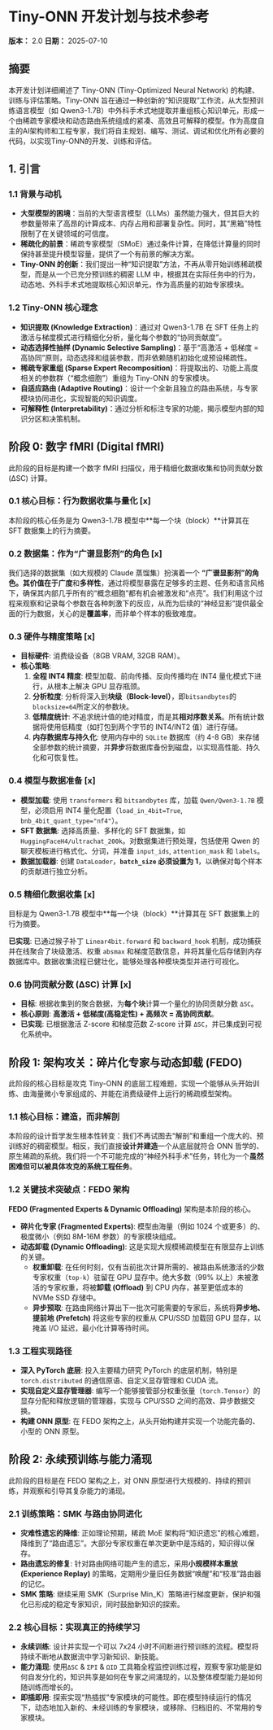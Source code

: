 # Tiny-ONN 开发计划与技术参考

**版本：** 2.0
**日期：** 2025-07-10

## 摘要

本开发计划详细阐述了 Tiny-ONN (Tiny-Optimized Neural Network) 的构建、训练与评估策略。Tiny-ONN 旨在通过一种创新的“知识提取”工作流，从大型预训练语言模型（如 Qwen3-1.7B）中外科手术式地提取并重组核心知识单元，形成一个由稀疏专家模块和动态路由系统组成的紧凑、高效且可解释的模型。作为高度自主的AI架构师和工程专家，我们将自主规划、编写、测试、调试和优化所有必要的代码，以实现Tiny-ONN的开发、训练和评估。

## 1. 引言

### 1.1 背景与动机

- **大型模型的困境**：当前的大型语言模型（LLMs）虽然能力强大，但其巨大的参数量带来了高昂的计算成本、内存占用和部署复杂性。同时，其“黑箱”特性限制了在关键领域的可信度。
- **稀疏化的前景**：稀疏专家模型（SMoE）通过条件计算，在降低计算量的同时保持甚至提升模型容量，提供了一个有前景的解决方案。
- **Tiny-ONN 的创新**：我们提出一种“知识提取”方法，不再从零开始训练稀疏模型，而是从一个已充分预训练的稠密 LLM 中，根据其在实际任务中的行为，动态地、外科手术式地提取核心知识单元，作为高质量的初始专家模块。

### 1.2 Tiny-ONN 核心理念

- **知识提取 (Knowledge Extraction)**：通过对 Qwen3-1.7B 在 SFT 任务上的激活与梯度模式进行精细化分析，量化每个参数的“协同贡献度”。
- **动态选择性抽样 (Dynamic Selective Sampling)**：基于“高激活 + 低梯度 = 高协同”原则，动态选择和组装参数，而非依赖随机初始化或预设稀疏性。
- **稀疏专家重组 (Sparse Expert Recomposition)**：将提取出的、功能上高度相关的参数群（“概念细胞”）重组为 Tiny-ONN 的专家模块。
- **自适应路由 (Adaptive Routing)**：设计一个全新且独立的路由系统，与专家模块协同进化，实现智能的知识调度。
- **可解释性 (Interpretability)**：通过分析和标注专家的功能，揭示模型内部的知识分区和决策机制。

## 阶段 0: 数字 fMRI (Digital fMRI)

此阶段的目标是构建一个数字 fMRI 扫描仪，用于精细化数据收集和协同贡献分数 (ΔSC) 计算。

### 0.1 核心目标：行为数据收集与量化 [x]

本阶段的核心任务是为 Qwen3-1.7B 模型中**每一个块（block）**计算其在 SFT 数据集上的行为摘要。

### 0.2 数据集：作为“广谱显影剂”的角色 [x]

我们选择的数据集（如大规模的 Claude 蒸馏集）扮演着一个 **“广谱显影剂”**的角色。其价值在于**广度**和**多样性**，通过将模型暴露在足够多的主题、任务和语言风格下，确保其内部几乎所有的“概念细胞”都有机会被激发和“点亮”。我们利用这个过程来观察和记录每个参数在各种刺激下的反应，从而为后续的“神经显影”提供最全面的行为数据，关心的是**覆盖率**，而非单个样本的极致难度。

### 0.3 硬件与精度策略 [x]

- **目标硬件**: 消费级设备（8GB VRAM, 32GB RAM）。
- **核心策略**:
  1. **全程 INT4 精度**: 模型加载、前向传播、反向传播均在 INT4 量化模式下进行，从根本上解决 GPU 显存瓶颈。
  2. **分析粒度**: 分析将深入到**块级（Block-level）**，即`bitsandbytes`的`blocksize=64`所定义的参数块。
  3. **低精度统计**: 不追求统计值的绝对精度，而是其**相对序数关系**。所有统计数据将使用低精度（如打包到两个字节的 INT4/INT2 值）进行存储。
  4. **内存数据库与持久化**: 使用内存中的 `SQLite` 数据库（约 4-8 GB）来存储全部参数的统计摘要，并**异步**将数据库备份到磁盘，以实现高性能、持久化和可恢复性。

### 0.4 模型与数据准备 [x]

- **模型加载**: 使用 `transformers` 和 `bitsandbytes` 库，加载 `Qwen/Qwen3-1.7B` 模型，必须启用 INT4 量化配置（`load_in_4bit=True`, `bnb_4bit_quant_type="nf4"`）。
- **SFT 数据集**: 选择高质量、多样化的 SFT 数据集，如 `HuggingFaceH4/ultrachat_200k`。对数据集进行预处理，包括使用 Qwen 的聊天模板进行格式化、分词，并准备 `input_ids`, `attention_mask` 和 `labels`。
- **数据加载器**: 创建 `DataLoader`，**`batch_size` 必须设置为 1**，以确保对每个样本的贡献进行独立分析。

### 0.5 精细化数据收集 [x]

目标是为 Qwen3-1.7B 模型中**每一个块（block）**计算其在 SFT 数据集上的行为摘要。

**已实现**: 已通过猴子补丁 `Linear4bit.forward` 和 `backward_hook` 机制，成功捕获并在线聚合了块级激活、权重 `absmax` 和梯度范数信息，并将其量化后存储到内存数据库中。数据收集流程已健壮化，能够处理各种模块类型并进行可视化。

### 0.6 协同贡献分数 (ΔSC) 计算 [x]

- **目标**: 根据收集到的聚合数据，为**每个块**计算一个量化的协同贡献分数 `ΔSC`。
- **核心原则**: **高激活 + 低梯度(高稳定性) + 高频次 = 高协同贡献**。
- **已实现**: 已根据激活 Z-score 和梯度范数 Z-score 计算 `ΔSC`，并已集成到可视化系统中。

## 阶段 1: 架构攻关：碎片化专家与动态卸载 (FEDO)

此阶段的核心目标是攻克 Tiny-ONN 的底层工程难题，实现一个能够从头开始训练、由海量微小专家组成的、并能在消费级硬件上运行的稀疏模型架构。

### 1.1 核心目标：建造，而非解剖

本阶段的设计哲学发生根本性转变：我们不再试图去“解剖”和重组一个庞大的、预训练好的稠密模型。相反，我们直接**设计并建造**一个从底层就符合 ONN 哲学的、原生稀疏的系统。我们将一个不可能完成的“神经外科手术”任务，转化为一个**虽然困难但可以被具体攻克的系统工程任务**。

### 1.2 关键技术突破点：FEDO 架构

**FEDO (Fragmented Experts & Dynamic Offloading)** 架构是本阶段的核心。

- **碎片化专家 (Fragmented Experts)**: 模型由海量（例如 1024 个或更多）的、极度微小（例如 8M-16M 参数）的专家模块组成。
- **动态卸载 (Dynamic Offloading)**: 这是实现大规模稀疏模型在有限显存上训练的关键。
  - **权重卸载**: 在任何时刻，仅有当前批次计算所需的、被路由系统激活的少数专家权重（`top-k`）驻留在 GPU 显存中。绝大多数（99% 以上）未被激活的专家权重，将被**卸载 (Offload)** 到 CPU 内存，甚至更低成本的 NVMe SSD 存储中。
  - **异步预取**: 在路由网络计算出下一批次可能需要的专家后，系统将**异步地、提前地 (Prefetch)** 将这些专家的权重从 CPU/SSD 加载回 GPU 显存，以掩盖 I/O 延迟，最小化计算等待时间。

### 1.3 工程实现路径

- **深入 PyTorch 底层**: 投入主要精力研究 PyTorch 的底层机制，特别是 `torch.distributed` 的通信原语、自定义显存管理和 CUDA 流。
- **实现自定义显存管理器**: 编写一个能够接管部分权重张量（`torch.Tensor`）的显存分配和释放逻辑的管理器，实现与 CPU/SSD 之间的高效、异步数据交换。
- **构建 ONN 原型**: 在 FEDO 架构之上，从头开始构建并实现一个功能完备的、小型的 ONN 原型。

## 阶段 2: 永续预训练与能力涌现

此阶段的目标是在 FEDO 架构之上，对 ONN 原型进行大规模的、持续的预训练，并观察和引导其复杂能力的涌现。

### 2.1 训练策略：SMK 与路由协同进化

- **灾难性遗忘的降维**: 正如理论预期，稀疏 MoE 架构将“知识遗忘”的核心难题，降维到了“路由遗忘”。大部分专家权重在单次更新中是冻结的，知识得以保存。
- **路由遗忘的修复**: 针对路由网络可能产生的遗忘，采用**小规模样本重放 (Experience Replay)** 的策略，定期用少量旧任务数据“唤醒”和“校准”路由器的记忆。
- **SMK 策略**: 继续采用 SMK（Surprise Min_K）策略进行梯度更新，保护和强化已形成的稳定专家知识，同时鼓励新知识的探索。

### 2.2 核心目标：实现真正的持续学习

- **永续训练**: 设计并实现一个可以 7x24 小时不间断进行预训练的流程。模型将持续不断地从数据流中学习新知识、新技能。
- **能力涌现**: 使用`ΔSC` & `ΣPI` & `ΩID` 工具箱全程监控训练过程，观察专家功能是如何自发分化的，知识共享是如何在专家之间涌现的，以及整体模型能力是如何随训练而增长的。
- **即插即用**: 探索实现“热插拔”专家模块的可能性。即在模型持续运行的情况下，动态地加入新的、未经训练的专家模块，或移除、归档旧的、不常用的专家模块。
